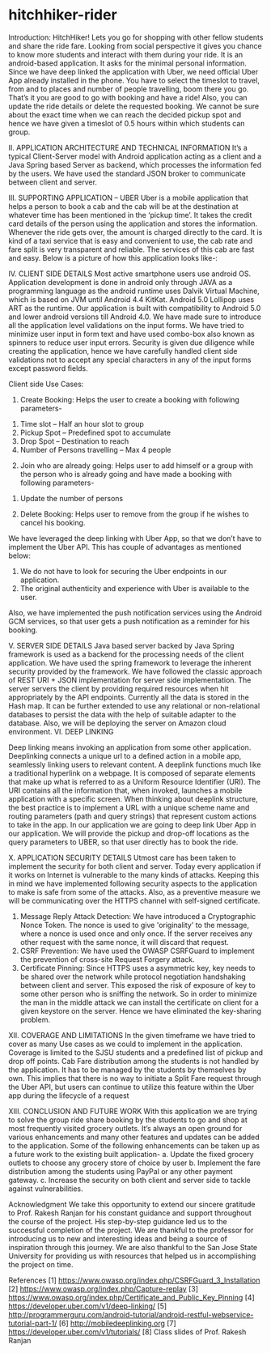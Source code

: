 # hitchhiker-rider

Introduction:
HitchHiker! Lets you go for shopping with other fellow students and share the ride fare. Looking from social perspective it gives you chance to know more students and interact with them during your ride. It is an android-based application. It asks for the minimal personal information. Since we have deep linked the application with Uber, we need official Uber App already installed in the phone. You have to select the timeslot to travel, from and to places and number of people travelling, boom there you go. That’s it you are good to go with booking and have a ride! Also, you can update the ride details or delete the requested booking. We cannot be sure about the exact time when we can reach the decided pickup spot and hence we have given a timeslot of 0.5 hours within which students can group.

II. APPLICATION ARCHITECTURE AND TECHNICAL INFORMATION 
It’s a typical Client-Server model with Android application acting as a client and a Java Spring based Server as backend, which processes the information fed by the users. We have used the standard JSON broker to communicate between client and server.

III. SUPPORTING APPLICATION – UBER
Uber is a mobile application that helps a person to book a cab and the cab will be at the destination at whatever time has been mentioned in the ‘pickup time’. It takes the credit card details of the person using the application and stores the information. Whenever the ride gets over, the amount is charged directly to the card.
It is kind of a taxi service that is easy and convenient to use, the cab rate and fare split is very transparent and reliable. The services of this cab are fast and easy.
Below is a picture of how this application looks like-:

IV. CLIENT SIDE DETAILS
Most active smartphone users use android OS. Application development is done in android only through JAVA as a programming language as the android runtime uses Dalvik Virtual Machine, which is based on JVM until Android 4.4 KitKat. Android 5.0 Lollipop uses ART as the runtime. Our application is built with compatibility to Android 5.0 and lower android versions till Android 4.0.
We have made sure to introduce all the application level validations on the input forms. We have tried to minimize user input in form text and have used combo-box also known as spinners to reduce user input errors. Security is given due diligence while creating the application, hence we have carefully handled client side validations not to accept any special characters in any of the input forms except password fields. 


Client side Use Cases:
1.	Create Booking: Helps the user to create a booking with following parameters-
1)	Time slot – Half an hour slot to group
2)	Pickup Spot – Predefined spot to accumulate
3)	Drop Spot – Destination to reach
4)	Number of Persons travelling – Max 4 people
2.	Join who are already going: Helps user to add himself or a group with the person who is already going and have made a booking with following parameters-
1)	Update the number of persons
2.	Delete Booking: Helps user to remove from the group if he wishes to cancel his booking.

We have leveraged the deep linking with Uber App, so that we don’t have to implement the Uber API. This has couple of advantages as mentioned below:
1.	We do not have to look for securing the Uber endpoints in our application.
2.	The original authenticity and experience with Uber is available to the user.

Also, we have implemented the push notification services using the Android GCM services, so that user gets a push notification as a reminder for his booking.


V. SERVER SIDE DETAILS
Java based server backed by Java Spring framework is used as a backend for the processing needs of the client application. We have used the spring framework to leverage the inherent security provided by the framework. We have followed the classic approach of REST URI + JSON implementation for server side implementation. The server servers the client by providing required resources when hit appropriately by the API endpoints. Currently all the data is stored in the Hash map. It can be further extended to use any relational or non-relational databases to persist the data with the help of suitable adapter to the database. Also, we will be deploying the server on Amazon cloud environment.
VI. DEEP LINKING

Deep linking means invoking an application from some other application. Deeplinking connects a unique url to a defined action in a mobile app, seamlessly linking users to relevant content. A deeplink functions much like a traditional hyperlink on a webpage. It is composed of separate elements that make up what is referred to as a Uniform Resource Identifier (URI). The URI contains all the information that, when invoked, launches a mobile application with a specific screen. When thinking about deeplink structure, the best practice is to implement a URL with a unique scheme name and routing parameters (path and query strings) that represent custom actions to take in the app.
In our application we are going to deep link Uber App in our application. We will provide the pickup and drop-off locations as the query parameters to UBER, so that user directly has to book the ride.

X. APPLICATION SECURITY DETAILS 
Utmost care has been taken to implement the security for both client and server. Today every application if it works on Internet is vulnerable to the many kinds of attacks. Keeping this in mind we have implemented following security aspects to the application to make is safe from some of the attacks. Also, as a preventive measure we will be communicating over the HTTPS channel with self-signed certificate.
1.	Message Reply Attack Detection: We have introduced a Cryptographic Nonce Token. The nonce is used to give 'originality' to the message, where a nonce is used once and only once. If the server receives any other request with the same nonce, it will discard that request.
2.	CSRF Prevention: We have used the OWASP CSRFGuard to implement the prevention of cross-site Request Forgery attack.
3.	Certificate Pinning: Since HTTPS uses a asymmetric key, key needs to be shared over the network while protocol negotiation handshaking between client and server. This exposed the risk of exposure of key to some other person who is sniffing the network. So in order to minimize the man in the middle attack we can install the certificate on client for a given keystore on the server. Hence we have eliminated the key-sharing problem.

XII. COVERAGE AND LIMITATIONS
In the given timeframe we have tried to cover as many Use cases as we could to implement in the application. Coverage is limited to the SJSU students and a predefined list of pickup and drop off points. Cab Fare distribution among the students is not handled by the application. It has to be managed by the students by themselves by own. This implies that there is no way to initiate a Split Fare request through the Uber API, but users can continue to utilize this feature within the Uber app during the lifecycle of a request

XIII. CONCLUSION AND FUTURE WORK
With this application we are trying to solve the group ride share booking by the students to go and shop at most frequently visited grocery outlets. It’s always an open ground for various enhancements and many other features and updates can be added to the application. Some of the following enhancements can be taken up as a future work to the existing built application-
a.	Update the fixed grocery outlets to choose any grocery store of choice by user
b.	Implement the fare distribution among the students using PayPal or any other payment gateway.
c.	Increase the security on both client and server side to tackle against vulnerabilities.

Acknowledgment
We take this opportunity to extend our sincere gratitude to Prof. Rakesh Ranjan for his constant guidance and support throughout the course of the project. His step-by-step guidance led us to the successful completion of the project. We are thankful to the professor for introducing us to new and interesting ideas and being a source of inspiration through this journey.
We are also thankful to the San Jose State University for providing us with resources that helped us in accomplishing the project on time.


References
[1]	https://www.owasp.org/index.php/CSRFGuard_3_Installation
[2]	https://www.owasp.org/index.php/Capture-replay
[3]	https://www.owasp.org/index.php/Certificate_and_Public_Key_Pinning
[4]	https://developer.uber.com/v1/deep-linking/
[5]	http://programmerguru.com/android-tutorial/android-restful-webservice-tutorial-part-1/
[6]	http://mobiledeeplinking.org
[7]	https://developer.uber.com/v1/tutorials/
[8]	Class slides of Prof. Rakesh Ranjan
